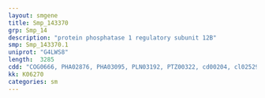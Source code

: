 ```yaml
---
layout: smgene
title: Smp_143370
grp: Smp_14
description: "protein phosphatase 1 regulatory subunit 12B"
smp: Smp_143370.1
uniprot: "G4LWS8"
length:  3285
cdd: "COG0666, PHA02876, PHA03095, PLN03192, PTZ00322, cd00204, cl02529, pfam00023, pfam12796, pfam13637, smart00248"
kk: K06270
categories: sm
---
```

